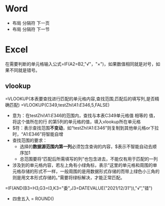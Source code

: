 # Word
- 布局 分隔符 下一页
- 布局 分隔符 下一节

# Excel
在需要判断的单元格输入公式=IF(A2=B2,"√"，"×")，如果数值相同就是对号，如果不同就是错号。

## vlookup
=VLOOKUP(本表要查找进行匹配的单元格内容,查找范围,匹配后的填写列,是否精确匹配)
=VLOOKUP(C349,testZhi!$A$1:$E$346,5,FALSE)
- 意为：在testZhi!$A$1:$E$346的范围内，查找与本表C349单元格值 相等的 值，将这个值所在的行 的第5列的单元格的值，填入vlookup所在单元格
- $符：表示查找范围**不变动**，如“testZhi!A1:E346”则复制到其他单元格or下拉时，“A1:E346”将智能自增
- 查找范围的要求：
  - 选择的**数据源范围内第一列**必须包含查询的内容，$表示不智能自动去顺序加1
  - 总范围要将“匹配后所需填写的列”也包含进去，不能仅有用于匹配的一列
- 涉及到的单元格内容，若左上角有小绿角标，表示“这里的单元格和周围的单元格存储的形式不一样，一般周围的是用数据形式存储的而带上绿色小三角的则是用文本形式存储的。”需要将绿标解决，才能正常匹配。

=IF(AND(B3=H3,G3=I3,K3="委",J3=DATEVALUE("2021/12/31")),"√","错")

- 四舍五入
= ROUND() 


